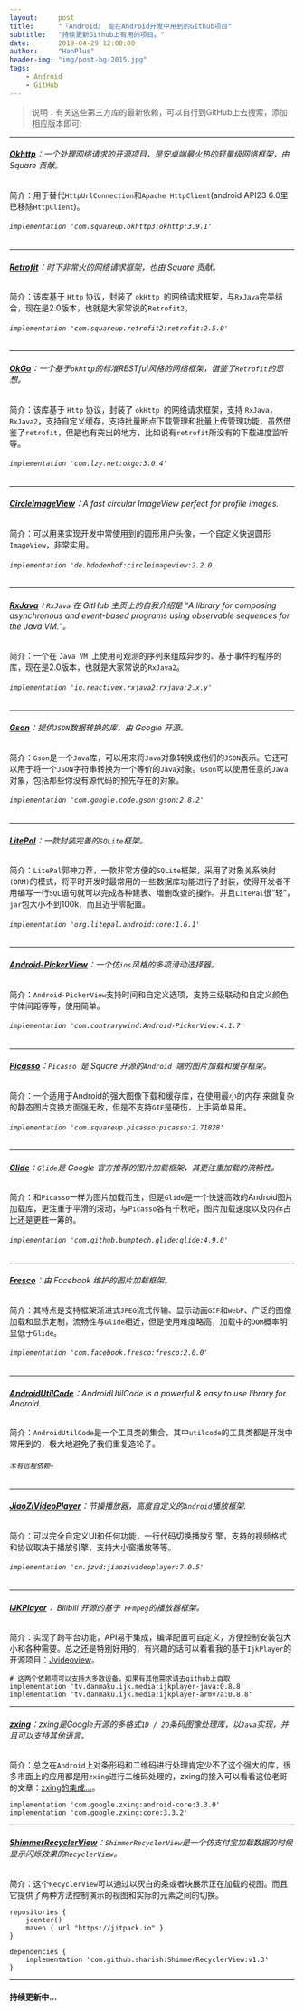 ```yaml
---
layout:     post
title:      "『Android』 能在Android开发中用到的Github项目"
subtitle:   "持续更新Github上有用的项目。"
date:       2019-04-29 12:00:00
author:     "HanPlus"
header-img: "img/post-bg-2015.jpg"
tags:
    - Android
	- GitHub
---
```


> 说明：有关这些第三方库的最新依赖，可以自行到GitHub上去搜索，添加相应版本即可:

***

###### **[Okhttp](https://github.com/square/okhttp)**：一个处理网络请求的开源项目，是安卓端最火热的轻量级网络框架，由 Square 贡献。

简介：用于替代`HttpUrlConnection`和`Apache HttpClient`(android API23  6.0里已移除`HttpClient`)。

###### `implementation 'com.squareup.okhttp3:okhttp:3.9.1'`
***

###### **[Retrofit](https://github.com/square/retrofit)**：时下非常火的网络请求框架，也由 Square 贡献。

简介：该库基于 `Http` 协议，封装了 `okHttp `的网络请求框架，与`RxJava`完美结合，现在是2.0版本，也就是大家常说的`Retrofit2`。

###### `implementation 'com.squareup.retrofit2:retrofit:2.5.0'`

***

###### **[OkGo](https://github.com/jeasonlzy/okhttp-OkGo)**：一个基于`okhttp`的标准RESTful风格的网络框架，借鉴了`Retrofit`的思想。

简介：该库基于 `Http` 协议，封装了 `okHttp `的网络请求框架，支持 `RxJava`，`RxJava2`，支持自定义缓存，支持批量断点下载管理和批量上传管理功能，虽然借鉴了`retrofit`，但是也有突出的地方，比如说有`retrofit`所没有的下载进度监听等。

###### `implementation 'com.lzy.net:okgo:3.0.4'`

***

###### **[CircleImageView](https://github.com/hdodenhof/CircleImageView)**：A fast circular ImageView perfect for profile images.

简介：可以用来实现开发中常使用到的圆形用户头像，一个自定义快速圆形`ImageView`，非常实用。

###### `implementation 'de.hdodenhof:circleimageview:2.2.0'`

***

###### **[RxJava](https://github.com/ReactiveX/RxJava)**：`RxJava` 在 GitHub 主页上的自我介绍是 “A library for composing asynchronous and event-based programs using observable sequences for the Java VM.”。

简介：一个在 `Java VM `上使用可观测的序列来组成异步的、基于事件的程序的库，现在是2.0版本，也就是大家常说的`RxJava2`。

###### `implementation 'io.reactivex.rxjava2:rxjava:2.x.y'`

***

###### **[Gson](https://github.com/google/gson)**：提供`JSON`数据转换的库，由 Google 开源。

简介：`Gson`是一个`Java`库，可以用来将`Java`对象转换成他们的`JSON`表示。它还可以用于将一个`JSON`字符串转换为一个等价的`Java`对象。`Gson`可以使用任意的`Java`对象，包括那些你没有源代码的预先存在的对象。

###### `implementation 'com.google.code.gson:gson:2.8.2'`
***

###### **[LitePal](https://github.com/LitePalFramework/LitePal)**：一款封装完善的`SQLite`框架。

简介：`LitePal`郭神力荐，一款非常方便的`SQLite`框架，采用了对象关系映射`(ORM)`的模式，将平时开发时最常用的一些数据库功能进行了封装，使得开发者不用编写一行`SQL`语句就可以完成各种建表、増删改查的操作。并且`LitePal`很“轻”，`jar`包大小不到100k，而且近乎零配置。

###### `implementation 'org.litepal.android:core:1.6.1'`

***
###### **[Android-PickerView](https://github.com/Bigkoo/Android-PickerView)**：一个仿`ios`风格的多项滑动选择器。
简介：`Android-PickerView`支持时间和自定义选项，支持三级联动和自定义颜色字体间距等等，使用简单。

###### `implementation 'com.contrarywind:Android-PickerView:4.1.7'`

***

###### **[Picasso](https://github.com/square/picasso)**：`Picasso `是 Square 开源的`Android `端的图片加载和缓存框架。
简介：一个适用于Android的强大图像下载和缓存库，在使用最小的内存 来做复杂的静态图片变换方面强无敌，但是不支持`GIF`是硬伤，上手简单易用。

###### `implementation 'com.squareup.picasso:picasso:2.71828'`

***

###### **[Glide](https://github.com/bumptech/glide)**：`Glide`是 Google 官方推荐的图片加载框架，其更注重加载的流畅性。

简介：和`Picasso`一样为图片加载而生，但是`Glide`是一个快速高效的Android图片加载库，更注重于平滑的滚动，与`Picasso`各有千秋吧，图片加载速度以及内存占比还是更胜一筹的。

###### `implementation 'com.github.bumptech.glide:glide:4.9.0'`

***

###### **[Fresco](https://github.com/facebook/fresco)**：由 Facebook 维护的图片加载框架。
简介：其特点是支持框架渐进式`JPEG`流式传输、显示动画`GIF`和`WebP`、广泛的图像加载和显示定制，流畅性与`Glide`相近，但是使用难度略高，加载中的`OOM`概率明显低于`Glide`。

###### `implementation 'com.facebook.fresco:fresco:2.0.0'`

***

###### **[AndroidUtilCode](https://github.com/Blankj/AndroidUtilCode)**：AndroidUtilCode is a powerful & easy to use library for Android.

简介：`AndroidUtilCode`是一个工具类的集合，其中`utilcode`的工具类都是开发中常用到的，极大地避免了我们重复造轮子。

###### `木有远程依赖~`

***

###### **[JiaoZiVideoPlayer](https://github.com/lipangit/JiaoZiVideoPlayer)**：节操播放器，高度自定义的`Android`播放框架.

简介：可以完全自定义UI和任何功能，一行代码切换播放引擎，支持的视频格式和协议取决于播放引擎，支持大小窗播放等等。

###### `implementation 'cn.jzvd:jiaozivideoplayer:7.0.5'`

***

###### **[IJKPlayer](https://github.com/bilibili/ijkplayer)**： Bilibili 开源的基于` FFmpeg`的播放器框架。

简介：实现了跨平台功能，API易于集成，编译配置可自定义，方便控制安装包大小和各种需要。总之还是特别好用的，有兴趣的话可以看看我的基于`IjkPlayer`的开源项目：[Jvideoview](https://github.com/nicejiang/Jvideoview)。

```
# 这两个依赖项可以支持大多数设备，如果有其他需求请去github上自取
implementation 'tv.danmaku.ijk.media:ijkplayer-java:0.8.8'
implementation 'tv.danmaku.ijk.media:ijkplayer-armv7a:0.8.8'
```

***

###### **[zxing](https://github.com/zxing/zxing)**：zxing是Google开源的多格式`1D / 2D`条码图像处理库，以`Java`实现，并且可以支持其他语言。
简介：总之在`Android`上对条形码和二维码进行处理肯定少不了这个强大的库，很多市面上的应用都是用`zxing`进行二维码处理的，zxing的接入可以看看这位老哥的文章：[zxing的集成...](https://www.jianshu.com/p/a4ba10da4231)。

```
implementation 'com.google.zxing:android-core:3.3.0'
implementation 'com.google.zxing:core:3.3.2'
```

***

###### **[ShimmerRecyclerView](https://github.com/sharish/ShimmerRecyclerView)**：`ShimmerRecyclerView`是一个仿支付宝加载数据的时候显示闪烁效果的`RecyclerView`。

简介：这个`RecyclerView`可以通过以灰白的条或者块展示正在加载的视图。而且它提供了两种方法控制演示的视图和实际的元素之间的切换。

```
repositories {
    jcenter()
    maven { url "https://jitpack.io" }
}

dependencies {
    implementation 'com.github.sharish:ShimmerRecyclerView:v1.3'
}
```

***

#### **持续更新中...**